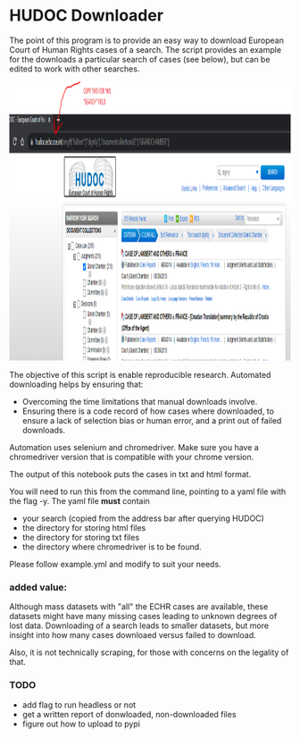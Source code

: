 # HUDOC Downloader

The point of this program is to provide an easy way to download European Court of Human Rights cases of a search. The script provides an example for the downloads a particular search of cases (see below), but can be edited to work with other searches. 

<img src="img/search.PNG" height=500 width=1200>

The objective of this script is enable reproducible research. Automated downloading helps by ensuring that:
* Overcoming the time limitations that manual downloads involve.
* Ensuring there is a code record of how cases where downloaded, to ensure a lack of selection bias or human error, and a print out of failed downloads.

Automation uses selenium and chromedriver. Make sure you have a chromedriver version that is compatible with your chrome version.

The output of this notebook puts the cases in txt and html format. 

You will need to run this from the command line, pointing to a yaml file with the flag -y. The yaml file **must** contain
* your search (copied from the address bar after querying HUDOC)
* the directory for storing html files
* the directory for storing txt files
* the directory where chromedriver is to be found.

Please follow example.yml and modify to suit your needs.

### added value:

Although mass datasets with "all" the ECHR cases are available, these datasets might have many missing cases leading to unknown degrees of lost data. Downloading of a search leads to smaller datasets, but more insight into how many cases downloaed versus failed to download.

Also, it is not technically scraping, for those with concerns on the legality of that.

### TODO

* add flag to run headless or not
* get a written report of donwloaded, non-downloaded files
* figure out how to upload to pypi

